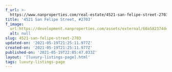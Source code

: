 ```yaml
---
f_url: >-
  https://www.nanproperties.com/real-estate/4521-san-felipe-street-2703-houston-tx-77027/95836047/106763143
title: '4521 San Felipe Street, #2703'
f_image:
  url:https://development.nanproperties.com/assets/external/60a582374de82f59178e1c9f_img-38.jpeg
  alt: null
slug: 4521-san-felipe-street-2703
updated-on: '2021-05-19T21:25:11.977Z'
created-on: '2021-05-19T21:25:11.977Z'
published-on: '2021-05-19T22:05:47.033Z'
layout: '[luxury-listings-page].html'
tags: luxury-listings-page
---
```



